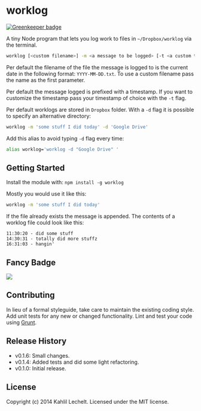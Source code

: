 # worklog

[![Greenkeeper badge](https://badges.greenkeeper.io/kahlil/node-worklog.svg)](https://greenkeeper.io/)

A tiny Node program that lets you log work to files in `~/Dropbox/worklog` via the terminal.

```sh
worklog [<custom filename>] -m <a message to be logged> [-t <a custom timestamp>]
```

Per default the filename of the file the message is logged to is the current date in the following format: `YYYY-MM-DD.txt`.
To use a custom filename pass the name as the first parameter.

Per default the message logged is prefixed with a timestamp. If you want to customize the timestamp pass your timestamp of choice with the `-t` flag.

Per default worklogs are stored in `Dropbox` folder. With a `-d` flag it is possible to specify an alternative directory:

```sh
worklog -m 'some stuff I did today' -d 'Google Drive'
```

Add this alias to avoid typing `-d` flag every time:

```sh
alias worklog='worklog -d "Google Drive" '
```

## Getting Started
Install the module with: `npm install -g worklog`

Mostly you would use it like this:

```sh
worklog -m 'some stuff I did today'
```

If the file already exists the message is appended.
The contents of a worklog file could look like this:

```text
11:30:20 - did some stuff
14:30:31 - totally did more stuffz
16:31:03 - hangin'
```

## Fancy Badge

<a href="https://nodei.co/npm/worklog/"><img src="https://nodei.co/npm/worklog.png"></a>

## Contributing
In lieu of a formal styleguide, take care to maintain the existing coding style. Add unit tests for any new or changed functionality. Lint and test your code using [Grunt](http://gruntjs.com/).

## Release History
* v0.1.6: Small changes.
* v0.1.4: Added tests and did some light refactoring.
* v0.1.0: Initial release.

## License
Copyright (c) 2014 Kahlil Lechelt. Licensed under the MIT license.
